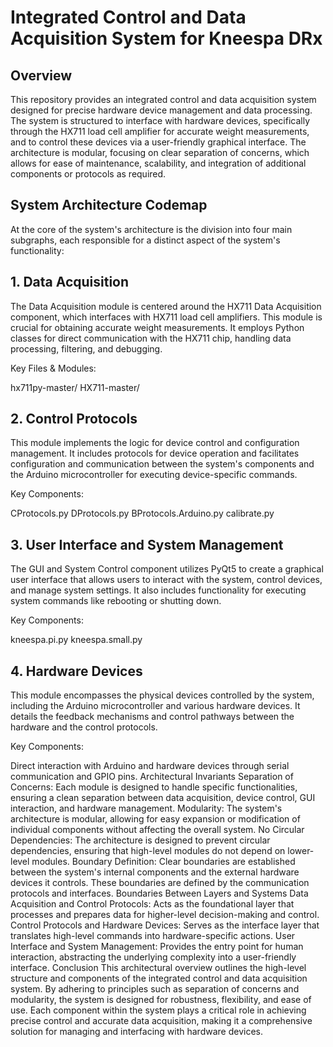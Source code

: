 # Integrated Control and Data Acquisition System for Kneespa DRx
## Overview
This repository provides an integrated control and data acquisition system designed for precise hardware device management and data processing. The system is structured to interface with hardware devices, specifically through the HX711 load cell amplifier for accurate weight measurements, and to control these devices via a user-friendly graphical interface. The architecture is modular, focusing on clear separation of concerns, which allows for ease of maintenance, scalability, and integration of additional components or protocols as required.

## System Architecture Codemap
At the core of the system's architecture is the division into four main subgraphs, each responsible for a distinct aspect of the system's functionality:

## 1. Data Acquisition
The Data Acquisition module is centered around the HX711 Data Acquisition component, which interfaces with HX711 load cell amplifiers. This module is crucial for obtaining accurate weight measurements. It employs Python classes for direct communication with the HX711 chip, handling data processing, filtering, and debugging.

Key Files & Modules:

hx711py-master/
HX711-master/

## 2. Control Protocols
This module implements the logic for device control and configuration management. It includes protocols for device operation and facilitates configuration and communication between the system's components and the Arduino microcontroller for executing device-specific commands.

Key Components:

CProtocols.py
DProtocols.py
BProtocols.Arduino.py
calibrate.py

## 3. User Interface and System Management
The GUI and System Control component utilizes PyQt5 to create a graphical user interface that allows users to interact with the system, control devices, and manage system settings. It also includes functionality for executing system commands like rebooting or shutting down.

Key Components:

kneespa.pi.py
kneespa.small.py

## 4. Hardware Devices
This module encompasses the physical devices controlled by the system, including the Arduino microcontroller and various hardware devices. It details the feedback mechanisms and control pathways between the hardware and the control protocols.

Key Components:

Direct interaction with Arduino and hardware devices through serial communication and GPIO pins.
Architectural Invariants
Separation of Concerns: Each module is designed to handle specific functionalities, ensuring a clean separation between data acquisition, device control, GUI interaction, and hardware management.
Modularity: The system's architecture is modular, allowing for easy expansion or modification of individual components without affecting the overall system.
No Circular Dependencies: The architecture is designed to prevent circular dependencies, ensuring that high-level modules do not depend on lower-level modules.
Boundary Definition: Clear boundaries are established between the system's internal components and the external hardware devices it controls. These boundaries are defined by the communication protocols and interfaces.
Boundaries Between Layers and Systems
Data Acquisition and Control Protocols: Acts as the foundational layer that processes and prepares data for higher-level decision-making and control.
Control Protocols and Hardware Devices: Serves as the interface layer that translates high-level commands into hardware-specific actions.
User Interface and System Management: Provides the entry point for human interaction, abstracting the underlying complexity into a user-friendly interface.
Conclusion
This architectural overview outlines the high-level structure and components of the integrated control and data acquisition system. By adhering to principles such as separation of concerns and modularity, the system is designed for robustness, flexibility, and ease of use. Each component within the system plays a critical role in achieving precise control and accurate data acquisition, making it a comprehensive solution for managing and interfacing with hardware devices.


